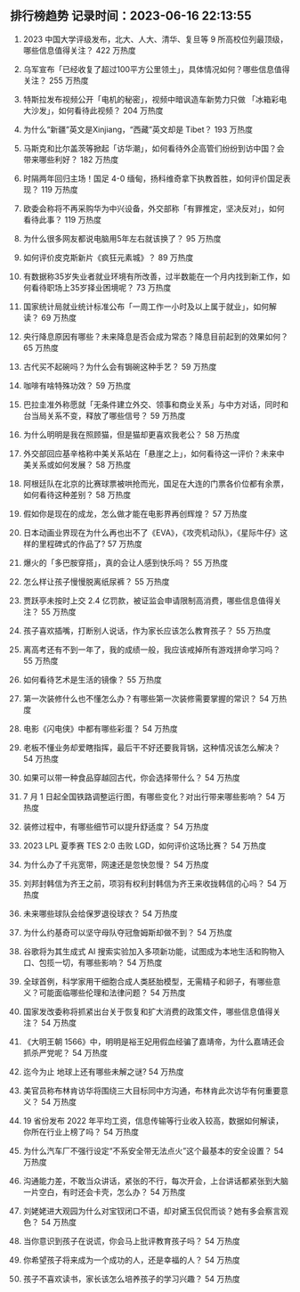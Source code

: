 
## 排行榜趋势 记录时间：2023-06-16 22:13:55
  
  1. 2023 中国大学评级发布，北大、人大、清华、复旦等 9 所高校位列最顶级，哪些信息值得关注？ 422 万热度
    
  2. 乌军宣布「已经收复了超过100平方公里领土」，具体情况如何？哪些信息值得关注？ 255 万热度
    
  3. 特斯拉发布视频公开「电机的秘密」，视频中暗讽造车新势力只做 「冰箱彩电大沙发」，如何看待此视频？ 204 万热度
    
  4. 为什么“新疆”英文是Xinjiang，“西藏”英文却是 Tibet？ 193 万热度
    
  5. 马斯克和比尔盖茨等掀起「访华潮」，如何看待外企高管们纷纷到访中国？会带来哪些利好？ 182 万热度
    
  6. 时隔两年回归主场！国足 4-0 缅甸，扬科维奇拿下执教首胜，如何评价国足表现？ 119 万热度
    
  7. 欧委会称将不再采购华为中兴设备，外交部称「有罪推定，坚决反对」，如何看待此事？ 119 万热度
    
  8. 为什么很多网友都说电脑用5年左右就该换了？ 95 万热度
    
  9. 如何评价皮克斯新片《疯狂元素城》？ 89 万热度
    
  10. 有数据称35岁失业者就业环境有所改善，过半数能在一个月内找到新工作，如何看待职场上35岁择业困境呢？ 73 万热度
    
  11. 国家统计局就业统计标准公布「一周工作一小时及以上属于就业」，如何解读？ 69 万热度
    
  12. 央行降息原因有哪些？未来降息是否会成为常态？降息目前起到的效果如何？ 65 万热度
    
  13. 古代买不起碗吗？为什么会有锔碗这种手艺？ 59 万热度
    
  14. 咖啡有啥特殊功效？ 59 万热度
    
  15. 巴拉圭准外称愿就「无条件建立外交、领事和商业关系」与中方对话，同时和台当局关系不变，释放了哪些信号？ 59 万热度
    
  16. 为什么明明是我在照顾猫，但是猫却更喜欢我老公？ 58 万热度
    
  17. 外交部回应基辛格称中美关系站在「悬崖之上」，如何看待这一评价？未来中美关系或如何发展？ 58 万热度
    
  18. 阿根廷队在北京的比赛球票被哄抢而光，国足在大连的门票各价位都有余票，如何看待这种差别？ 58 万热度
    
  19. 假如你是现在的成龙，怎么做才能在电影界再创辉煌？ 57 万热度
    
  20. 日本动画业界现在为什么再也出不了《EVA》，《攻壳机动队》，《星际牛仔》这样的里程碑式的作品了? 57 万热度
    
  21. 爆火的「多巴胺穿搭」，真的会让人感到快乐吗？ 55 万热度
    
  22. 怎么样让孩子慢慢脱离纸尿裤？ 55 万热度
    
  23. 贾跃亭未按时上交 2.4 亿罚款，被证监会申请限制高消费，哪些信息值得关注？ 55 万热度
    
  24. 孩子喜欢插嘴，打断别人说话，作为家长应该怎么教育孩子？ 55 万热度
    
  25. 离高考还有不到一年了，我的成绩一般，我应该戒掉所有游戏拼命学习吗？ 55 万热度
    
  26. 如何看待艺术是生活的镜像？ 55 万热度
    
  27. 第一次装修什么也不懂怎么办？有哪些第一次装修需要掌握的常识？ 54 万热度
    
  28. 电影《闪电侠》中都有哪些彩蛋？ 54 万热度
    
  29. 老板不懂业务却爱瞎指挥，最后干不好还要我背锅，这种情况该怎么解决？ 54 万热度
    
  30. 如果可以带一种食品穿越回古代，你会选择带什么？ 54 万热度
    
  31. 7 月 1 日起全国铁路调整运行图，有哪些变化？对出行带来哪些影响？ 54 万热度
    
  32. 装修过程中，有哪些细节可以提升舒适度？ 54 万热度
    
  33. 2023 LPL 夏季赛 TES 2:0 击败 LGD，如何评价这场比赛？ 54 万热度
    
  34. 为什么办了千兆宽带，网速还是忽快忽慢？ 54 万热度
    
  35. 刘邦封韩信为齐王之前，项羽有权利封韩信为齐王来收拢韩信的心吗？ 54 万热度
    
  36. 未来哪些球队会给保罗退役球衣？ 54 万热度
    
  37. 为什么约基奇可以坚守母队夺冠詹姆斯却做不到？ 54 万热度
    
  38. 谷歌将为其生成式 AI 搜索实验加入多项新功能，试图成为本地生活和购物入口、包揽一切，有哪些影响？ 54 万热度
    
  39. 全球首例，科学家用干细胞合成人类胚胎模型，无需精子和卵子，有哪些意义？可能面临哪些伦理和法律问题？ 54 万热度
    
  40. 国家发改委称将抓紧出台关于恢复和扩大消费的政策文件，哪些信息值得关注？ 54 万热度
    
  41. 《大明王朝 1566》中，明明是裕王妃用假血经骗了嘉靖帝，为什么嘉靖还会抓杀严党呢？ 54 万热度
    
  42. 迄今为止 地球上还有哪些未解之谜? 54 万热度
    
  43. 美官员称布林肯访华将围绕三大目标同中方沟通，布林肯此次访华有何重要意义？ 54 万热度
    
  44. 19 省份发布 2022 年平均工资，信息传输等行业收入较高，数据如何解读，你所在行业上榜了吗？ 54 万热度
    
  45. 为什么汽车厂不强行设定“不系安全带无法点火”这个最基本的安全设置？ 54 万热度
    
  46. 沟通能力差，不敢当众讲话，紧张的不行，每次开会，上台讲话都紧张到大脑一片空白，有时还会卡壳，怎么办？ 54 万热度
    
  47. 刘姥姥进大观园为什么对宝钗闭口不语，却对黛玉侃侃而谈？她有多会察言观色？ 54 万热度
    
  48. 当你意识到孩子在说谎，你会马上批评教育孩子吗？ 54 万热度
    
  49. 你希望孩子将来成为一个成功的人，还是幸福的人？ 54 万热度
    
  50. 孩子不喜欢读书，家长该怎么培养孩子的学习兴趣？ 54 万热度
    